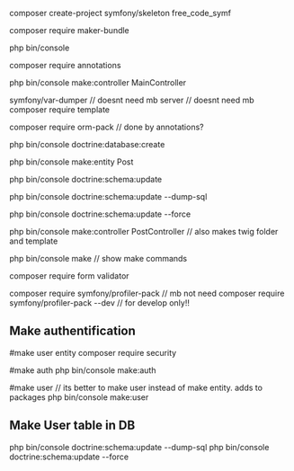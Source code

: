 composer create-project symfony/skeleton free_code_symf

composer require maker-bundle

php bin/console

composer require annotations

php bin/console make:controller MainController

symfony/var-dumper // doesnt need mb
server // doesnt need mb
composer require template

composer require orm-pack // done by annotations?

php bin/console doctrine:database:create

php bin/console make:entity Post

php bin/console doctrine:schema:update

php bin/console doctrine:schema:update --dump-sql

php bin/console doctrine:schema:update --force

php bin/console make:controller PostController
// also makes twig folder and template

php bin/console make // show make commands

composer require form validator

composer require symfony/profiler-pack // mb not need
composer require symfony/profiler-pack --dev // for develop only!!

## Make authentification
#make user entity
composer require security

#make auth
php bin/console make:auth

#make user // its better to make user instead of make entity. adds to packages
php bin/console make:user  

## Make User table in DB
php bin/console doctrine:schema:update --dump-sql
php bin/console doctrine:schema:update --force